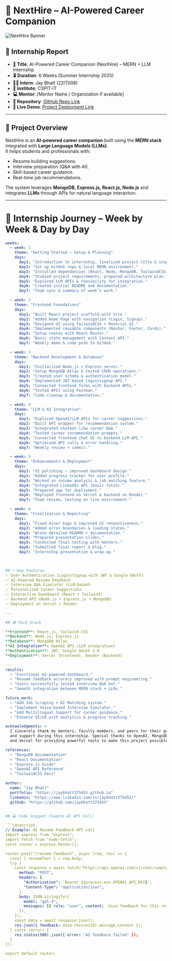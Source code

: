# 🌟 NextHire – AI-Powered Career Companion  

![NextHire Banner](https://img.shields.io/badge/NextHire-AI%20Career%20Companion-blueviolet?style=for-the-badge&logo=github)  

## 📑 Internship Report  
- **🎯 Title**: AI-Powered Career Companion (NextHire) – MERN + LLM Internship  
- **⏳ Duration**: 6 Weeks (Summer Internship 2025)  
- **👨‍🎓 Intern**: Jay Bhatt (22IT008)  
- **🏫 Institute**: CSPIT-IT  
- **💻 Mentor**: [Mentor Name / Organization if available]  
- **📂 Repository**: [GitHub Repo Link](https://github.com/jaybhatt375453)  
- **🔗 Live Demo**: [Project Deployment Link](https://next-hire-demo.vercel.app/)  

---

## 📌 Project Overview  
NextHire is an **AI-powered career companion** built using the **MERN stack** integrated with **Large Language Models (LLMs)**.  
It helps students and professionals with:  
- Resume building suggestions.  
- Interview preparation (Q&A with AI).  
- Skill-based career guidance.  
- Real-time job recommendations.  

The system leverages **MongoDB, Express.js, React.js, Node.js** and integrates **LLMs** through APIs for natural language interaction.  

---

# 📑 Internship Journey – Week by Week & Day by Day


```yml
weeks:
  - week: 1
    theme: "Getting Started – Setup & Planning"
    days:
      day1: "Introduction to internship, finalized project title & scope."
      day2: "Set up GitHub repo & local MERN environment."
      day3: "Installed dependencies (React, Node, MongoDB, TailwindCSS)."
      day4: "Studied project requirements, prepared architecture plan."
      day5: "Explored LLM APIs & feasibility for integration."
      day6: "Created initial README and documentation."
      day7: "Team sync & summary of week’s work."

  - week: 2
    theme: "Frontend Foundations"
    days:
      day1: "Built React project scaffold with Vite."
      day2: "Added Home Page with navigation (Login, Signup)."
      day3: "Designed UI using TailwindCSS + Material UI."
      day4: "Implemented reusable components (Navbar, Footer, Cards)."
      day5: "Setup routes with React Router."
      day6: "Basic state management with Context API."
      day7: "Weekly demo & code push to GitHub."

  - week: 3
    theme: "Backend Development & Database"
    days:
      day1: "Initialized Node.js + Express server."
      day2: "Setup MongoDB Atlas & tested CRUD operations."
      day3: "Created user schema & authentication model."
      day4: "Implemented JWT-based login/signup API."
      day5: "Connected frontend forms with backend APIs."
      day6: "Tested APIs using Postman."
      day7: "Code cleanup & documentation."

  - week: 4
    theme: "LLM & AI Integration"
    days:
      day1: "Explored OpenAI/LLM APIs for career suggestions."
      day2: "Built API wrapper for recommendation system."
      day3: "Integrated chatbot-like career Q&A."
      day4: "Tested career recommendation prompts."
      day5: "Connected frontend chat UI to backend LLM API."
      day6: "Optimized API calls & error handling."
      day7: "Weekly review + commit."

  - week: 5
    theme: "Enhancements & Deployment"
    days:
      day1: "UI polishing – improved dashboard design."
      day2: "Added progress tracker for user profile."
      day3: "Worked on resume analysis & job matching feature."
      day4: "Integrated LinkedIn API (basic fetch)."
      day5: "Prepared app for deployment."
      day6: "Deployed frontend on Vercel & backend on Render."
      day7: "Team review, testing on live environment."

  - week: 6
    theme: "Finalization & Reporting"
    days:
      day1: "Fixed minor bugs & improved UI responsiveness."
      day2: "Added error boundaries & loading states."
      day3: "Wrote detailed README + documentation."
      day4: "Prepared presentation slides."
      day5: "Conducted final testing with mentors."
      day6: "Submitted final report & blog."
      day7: "Internship presentation & wrap-up."


        
## ⚡ Key Features  
✅ User Authentication (Login/Signup with JWT & Google OAuth)  
✅ AI-Powered Resume Feedback  
✅ Interview Q&A Simulator (LLM-based)  
✅ Personalized Career Suggestions  
✅ Interactive Dashboard (React + Tailwind)  
✅ Backend API (Node.js + Express.js + MongoDB)  
✅ Deployment on Vercel / Render  

---

## 🛠️ Tech Stack  

**Frontend**: React.js, Tailwind CSS  
**Backend**: Node.js, Express.js  
**Database**: MongoDB Atlas  
**AI Integration**: OpenAI API (LLM integration)  
**Authentication**: JWT, Google OAuth 2.0  
**Deployment**: Vercel (Frontend), Render (Backend)  

---
results:
  - "Functional AI-powered dashboard."
  - "Resume feedback accuracy improved with prompt engineering."
  - "Users successfully tested Interview Q&A bot."
  - "Smooth integration between MERN stack + LLMs."

future_work:
  - "Add Job Scraping + AI Matching system."
  - "Implement Voice-based Interview Simulator."
  - "Add Multilingual Support for career guidance."
  - "Enhance UI/UX with analytics & progress tracking."

acknowledgments: >
  I sincerely thank my mentors, faculty members, and peers for their guidance 
  and support during this internship. Special thanks to OpenAI, MongoDB Atlas, 
  and Vercel for providing powerful tools to make this project possible.

references:
  - "MongoDB Documentation"
  - "React Documentation"
  - "Express.js Guide"
  - "OpenAI API Reference"
  - "TailwindCSS Docs"

author:
  name: "Jay Bhatt"
  portfolio: "https://jaybhatt375453.github.io"
  linkedin: "https://www.linkedin.com/in/jaybhatt375453/"
  github: "https://github.com/jaybhatt375453"


## 💻 Code Snippet (Sample AI API Call)  

```javascript
// Example: AI Resume Feedback API call
import express from "express";
import fetch from "node-fetch";
const router = express.Router();

router.post("/resume-feedback", async (req, res) => {
  const { resumeText } = req.body;
  try {
    const response = await fetch("https://api.openai.com/v1/chat/completions", {
      method: "POST",
      headers: {
        "Authorization": `Bearer ${process.env.OPENAI_API_KEY}`,
        "Content-Type": "application/json",
      },
      body: JSON.stringify({
        model: "gpt-4",
        messages: [{ role: "user", content: `Give feedback for this resume:\n${resumeText}` }],
      }),
    });
    const data = await response.json();
    res.json({ feedback: data.choices[0].message.content });
  } catch (error) {
    res.status(500).json({ error: "AI feedback failed" });
  }
});

export default router;
